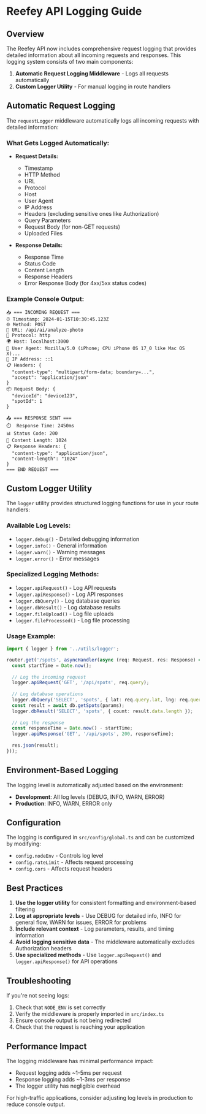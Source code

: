 # Reefey API Logging Guide

## Overview

The Reefey API now includes comprehensive request logging that provides detailed information about all incoming requests and responses. This logging system consists of two main components:

1. **Automatic Request Logging Middleware** - Logs all requests automatically
2. **Custom Logger Utility** - For manual logging in route handlers

## Automatic Request Logging

The `requestLogger` middleware automatically logs all incoming requests with detailed information:

### What Gets Logged Automatically:

- **Request Details:**
  - Timestamp
  - HTTP Method
  - URL
  - Protocol
  - Host
  - User Agent
  - IP Address
  - Headers (excluding sensitive ones like Authorization)
  - Query Parameters
  - Request Body (for non-GET requests)
  - Uploaded Files

- **Response Details:**
  - Response Time
  - Status Code
  - Content Length
  - Response Headers
  - Error Response Body (for 4xx/5xx status codes)

### Example Console Output:

```
📥 === INCOMING REQUEST ===
⏰ Timestamp: 2024-01-15T10:30:45.123Z
🌐 Method: POST
📍 URL: /api/ai/analyze-photo
🔗 Protocol: http
🌍 Host: localhost:3000
👤 User Agent: Mozilla/5.0 (iPhone; CPU iPhone OS 17_0 like Mac OS X)...
📱 IP Address: ::1
📋 Headers: {
  "content-type": "multipart/form-data; boundary=...",
  "accept": "application/json"
}
📦 Request Body: {
  "deviceId": "device123",
  "spotId": 1
}

📤 === RESPONSE SENT ===
⏱️  Response Time: 2450ms
📊 Status Code: 200
📏 Content Length: 1024
📋 Response Headers: {
  "content-type": "application/json",
  "content-length": "1024"
}
=== END REQUEST ===
```

## Custom Logger Utility

The `logger` utility provides structured logging functions for use in your route handlers:

### Available Log Levels:

- `logger.debug()` - Detailed debugging information
- `logger.info()` - General information
- `logger.warn()` - Warning messages
- `logger.error()` - Error messages

### Specialized Logging Methods:

- `logger.apiRequest()` - Log API requests
- `logger.apiResponse()` - Log API responses
- `logger.dbQuery()` - Log database queries
- `logger.dbResult()` - Log database results
- `logger.fileUpload()` - Log file uploads
- `logger.fileProcessed()` - Log file processing

### Usage Example:

```typescript
import { logger } from '../utils/logger';

router.get('/spots', asyncHandler(async (req: Request, res: Response) => {
  const startTime = Date.now();
  
  // Log the incoming request
  logger.apiRequest('GET', '/api/spots', req.query);
  
  // Log database operations
  logger.dbQuery('SELECT', 'spots', { lat: req.query.lat, lng: req.query.lng });
  const result = await db.getSpots(params);
  logger.dbResult('SELECT', 'spots', { count: result.data.length });
  
  // Log the response
  const responseTime = Date.now() - startTime;
  logger.apiResponse('GET', '/api/spots', 200, responseTime);
  
  res.json(result);
}));
```

## Environment-Based Logging

The logging level is automatically adjusted based on the environment:

- **Development**: All log levels (DEBUG, INFO, WARN, ERROR)
- **Production**: INFO, WARN, ERROR only

## Configuration

The logging is configured in `src/config/global.ts` and can be customized by modifying:

- `config.nodeEnv` - Controls log level
- `config.rateLimit` - Affects request processing
- `config.cors` - Affects request headers

## Best Practices

1. **Use the logger utility** for consistent formatting and environment-based filtering
2. **Log at appropriate levels** - Use DEBUG for detailed info, INFO for general flow, WARN for issues, ERROR for problems
3. **Include relevant context** - Log parameters, results, and timing information
4. **Avoid logging sensitive data** - The middleware automatically excludes Authorization headers
5. **Use specialized methods** - Use `logger.apiRequest()` and `logger.apiResponse()` for API operations

## Troubleshooting

If you're not seeing logs:

1. Check that `NODE_ENV` is set correctly
2. Verify the middleware is properly imported in `src/index.ts`
3. Ensure console output is not being redirected
4. Check that the request is reaching your application

## Performance Impact

The logging middleware has minimal performance impact:
- Request logging adds ~1-5ms per request
- Response logging adds ~1-3ms per response
- The logger utility has negligible overhead

For high-traffic applications, consider adjusting log levels in production to reduce console output.
